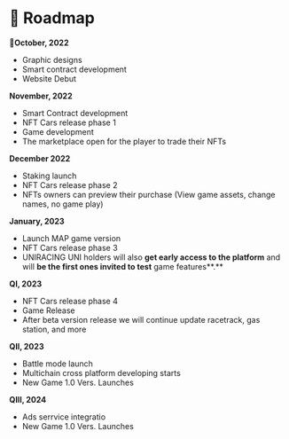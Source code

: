 # 🚀 Roadmap



**October, 2022**

* Graphic designs
* Smart contract development
* Website Debut

​**November, 2022**

* Smart Contract development
* NFT Cars release phase 1
* Game development
* The marketplace open for the player to trade their NFTs

**December 2022**​

* Staking launch
* NFT Cars release phase 2
* NFTs owners can preview their purchase (View game assets, change names, no game play)

**January, 2023**​

* Launch MAP game version
* NFT Cars release phase 3
* UNIRACING UNI holders will also **get early access to the platform** and will **be the first ones invited to test** game features**.**

**QI, 2023**

* NFT Cars release phase 4
* Game Release
* After beta version release we will continue update racetrack, gas station, and more

**QII, 2023**

* Battle mode launch
* Multichain cross platform developing starts
* New Game 1.0 Vers. Launches



**​QIII, 2024**

* Ads serrvice integratio
* New Game 1.0 Vers. Launches
